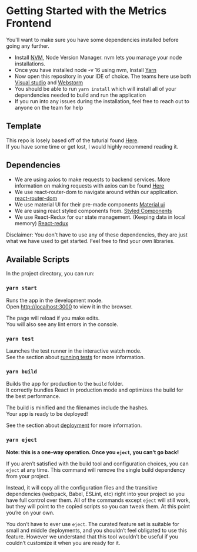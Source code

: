 # Getting Started with the Metrics Frontend

You'll want to make sure you have some dependencies installed before going any further.
- Install [NVM](https://github.com/nvm-sh/nvm), Node Version Manager. nvm lets you manage your node installations.
- Once you have installed node -v 16 using nvm, Install [Yarn](https://classic.yarnpkg.com/en/docs/install#mac-stable)
- Now open this repository in your IDE of choice. The teams here use both [Visual studio](https://visualstudio.microsoft.com/) and [Webstorm](https://www.jetbrains.com/webstorm/promo/?source=google&medium=cpc&campaign=9641686248&gclid=Cj0KCQiAys2MBhDOARIsAFf1D1fG5A-zccLns7p_Z6KULNvRZs4x577quVhkPwzE8xrzqTtq1M96TVcaAvSuEALw_wcB)
- You should be able to run `yarn install` which will install all of your dependencies needed to build and run the application
- If you run into any issues during the installation, feel free to reach out to anyone on the team for help

## Template

This repo is losely based off of the tuturial found [Here](https://medium.com/geekculture/react-js-architecture-features-folder-structure-design-pattern-70b7b9103f22). \
If you have some time or get lost, I would highly recommend reading it.

## Dependencies
- We are using axios to make requests to backend services. More information on making requests with axios can be found [Here](https://www.digitalocean.com/community/tutorials/react-axios-react)
- We use react-router-dom to navigate around within our application. [react-router-dom](https://v5.reactrouter.com/web/guides/quick-start)
- We use material UI for their pre-made components [Material ui](https://mui.com/styles/basics/#styled-components-api)
- We are using react styled components from. [Styled Components](https://styled-components.com/)
- We use React-Redux for our state management. (Keeping data in local memory) [React-redux](https://react-redux.js.org/)

Disclaimer: You don't have to use any of these dependencies, they are just what we have used to get started. Feel free to find your own libraries.
## Available Scripts

In the project directory, you can run:

### `yarn start`

Runs the app in the development mode.\
Open [http://localhost:3000](http://localhost:3000) to view it in the browser.

The page will reload if you make edits.\
You will also see any lint errors in the console.

### `yarn test`

Launches the test runner in the interactive watch mode.\
See the section about [running tests](https://facebook.github.io/create-react-app/docs/running-tests) for more information.

### `yarn build`

Builds the app for production to the `build` folder.\
It correctly bundles React in production mode and optimizes the build for the best performance.

The build is minified and the filenames include the hashes.\
Your app is ready to be deployed!

See the section about [deployment](https://facebook.github.io/create-react-app/docs/deployment) for more information.

### `yarn eject`

**Note: this is a one-way operation. Once you `eject`, you can’t go back!**

If you aren’t satisfied with the build tool and configuration choices, you can `eject` at any time. This command will remove the single build dependency from your project.

Instead, it will copy all the configuration files and the transitive dependencies (webpack, Babel, ESLint, etc) right into your project so you have full control over them. All of the commands except `eject` will still work, but they will point to the copied scripts so you can tweak them. At this point you’re on your own.

You don’t have to ever use `eject`. The curated feature set is suitable for small and middle deployments, and you shouldn’t feel obligated to use this feature. However we understand that this tool wouldn’t be useful if you couldn’t customize it when you are ready for it.

